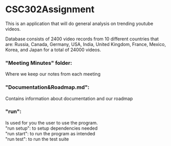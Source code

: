 # CSC302Assignment
This is an application that will do general analysis on trending youtube videos.

Database consists of 2400 video records from 10 different countries that are: Russia, Canada, Germany, USA, India, United Kingdom, France, Mexico, Korea, and Japan for a total of 24000 videos.

### "Meeting Minutes" folder: 
  Where we keep our notes from each meeting

### "Documentation&Roadmap.md": 
  Contains information about documentation and our roadmap

### "run": 
  Is used for you the user to use the program.    
  "run setup": to setup dependencies needed    
  "run start": to run the program as intended    
  "run test": to run the test suite    
  
